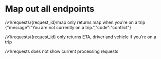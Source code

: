 # Map out all endpoints

/v1/requests/{request_id}/map only returns map when you're on a trip
{"message":"You are not currently on a trip.","code":"conflict"}

/v1/requests/{request_id} only returns ETA, driver and vehicle if you're on a trip

/v1/requests does not show current processing requests